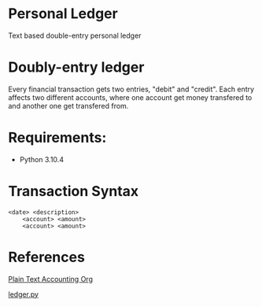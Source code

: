 # Personal Ledger
Text based double-entry personal ledger

# Doubly-entry ledger
Every financial transaction gets two entries, "debit" and "credit". Each entry affects two different accounts, where one account get money transfered to and another one get transfered from.

# Requirements:
- Python 3.10.4

# Transaction Syntax

```
<date> <description>
    <account> <amount>
    <account> <amount>
```

# References
[Plain Text Accounting Org](https://plaintextaccounting.org/)

[ledger.py](https://github.com/mafm/ledger.py)